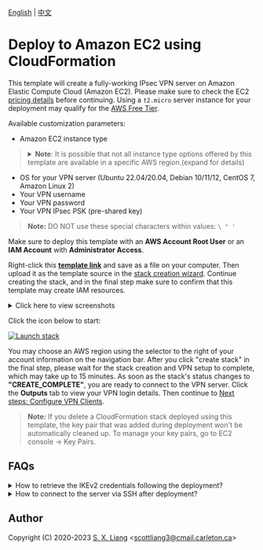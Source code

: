 [English](README.md) | [中文](README-zh.md)

# Deploy to Amazon EC2 using CloudFormation

This template will create a fully-working IPsec VPN server on Amazon Elastic Compute Cloud (Amazon EC2). Please make sure to check the EC2 [pricing details](https://aws.amazon.com/ec2/pricing/on-demand/) before continuing. Using a `t2.micro` server instance for your deployment may qualify for the [AWS Free Tier](https://aws.amazon.com/free/).

Available customization parameters:

- Amazon EC2 instance type
> <details><summary><strong>Note</strong>: It is possible that not all instance type options offered by this template are available in a specific AWS region.(expand for details)
> </summary>
> 
> For example, you may not be able to deploy an `m5a.large` instance in `ap-east-1` (hypothetically). In that case, you might experience the following error during deployment: `The requested configuration is currently not supported. Please check the documentation for supported configurations`. Newly released regions are more prone to having this problem as there are less variety of instances. For more info about instance type availability, refer to [https://instances.vantage.sh/](https://instances.vantage.sh/).</details>

- OS for your VPN server (Ubuntu 22.04/20.04, Debian 10/11/12, CentOS 7, Amazon Linux 2)
- Your VPN username
- Your VPN password
- Your VPN IPsec PSK (pre-shared key)

> **Note:** DO NOT use these special characters within values: `\ " '`

Make sure to deploy this template with an **AWS Account Root User** or an **IAM Account** with **Administrator Access**.

Right-click this [**template link**](https://raw.githubusercontent.com/hwdsl2/setup-ipsec-vpn/master/aws/cloudformation-template-ipsec.json) and save as a file on your computer. Then upload it as the template source in the [stack creation wizard](https://console.aws.amazon.com/cloudformation/home#/stacks/new). Continue creating the stack, and in the final step make sure to confirm that this template may create IAM resources.

<details>
<summary>
Click here to view screenshots
</summary>

![Upload the template](images/upload-the-template.png)
![Specify parameters](images/specify-parameters.png)
![Confirm IAM](images/confirm-iam.png)
</details>

Click the icon below to start:

[![Launch stack](images/cloudformation-launch-stack-button.png)](https://console.aws.amazon.com/cloudformation/home#/stacks/new)

You may choose an AWS region using the selector to the right of your account information on the navigation bar. After you click "create stack" in the final step, please wait for the stack creation and VPN setup to complete, which may take up to 15 minutes. As soon as the stack's status changes to **"CREATE_COMPLETE"**, you are ready to connect to the VPN server. Click the **Outputs** tab to view your VPN login details. Then continue to [Next steps: Configure VPN Clients](../README.md#next-steps).

> **Note:** If you delete a CloudFormation stack deployed using this template, the key pair that was added during deployment won't be automatically cleaned up. To manage your key pairs, go to EC2 console -> Key Pairs.

## FAQs

<details>
<summary>
How to retrieve the IKEv2 credentials following the deployment?
</summary>

After the deployment completes, connection credentials generated for IKEv2 mode are uploaded to a specific AWS Simple Storage Service(S3) Bucket. The download link is then provided under the **Outputs** tab.

Simply click on the link to download a compressed package named `profiles.zip`. To extract the content from the file, you will be prompted to enter a password. And that password is the **same one used to connect to your VPN server.**

It's important to note that the link provided for downloading the credential package **will expire in 1 day** following the successful deployment of the stack. If you delete the stack, the bucket that stores the crendentials will not be deleted.

To learn more about how to configure your clients using IKEv2 mode, please refer to: [Guide: How to Set Up and Use IKEv2 VPN](/docs/ikev2-howto.md#configure-ikev2-vpn-vlients).

![Credentials](images/credentials.png)

</details>

<details>
<summary>
How to connect to the server via SSH after deployment?
</summary>

You need to know the username and the private key for your Amazon EC2 instance in order to login to it via SSH.

Each Linux server distribution on EC2 has its own default login username. Password login is disabled by default for new instances, and the use of private keys, or "key pairs", is enforced.

List of default usernames:
> **Reference:** [https://docs.aws.amazon.com/AWSEC2/latest/UserGuide/connection-prereqs.html](https://docs.aws.amazon.com/AWSEC2/latest/UserGuide/connection-prereqs.html)

| Distribution | Default Login Username |
| --- | --- |
| Ubuntu |  `ubuntu` |
| Debian | `admin` |
| CentOS (`CentOS 7`) | `centos` |
| Amazon Linux 2 | `ec2-user` |

This template generates a key pair for you during deployment, and the private key will be available as text under the **Outputs** tab after the stack is successfully created.

You will need to save the private key from the **Outputs** tab to a file on your computer, if you want to access the VPN server via SSH.

> **Note:** You may need to format the private key by replacing all spaces with newlines, before saving to a file. The file will need to be set with [proper permissions](https://docs.aws.amazon.com/AWSEC2/latest/UserGuide/connection-prereqs.html#connection-prereqs-private-key) before using.

![Show key](images/show-key.png)

To apply proper permissions to your private key file, run the following command under the directory where the file is located:
```bash
$ sudo chmod 400 key-file.pem
```

Example command to login to your EC2 instance using SSH:
```bash
$ ssh -i path/to/your/key-file.pem instance-username@instance-ip-address
```
</details>

## Author

Copyright (C) 2020-2023 [S. X. Liang](https://github.com/scottpedia) <[scottliang3@cmail.carleton.ca](mailto:scottliang3@cmail.carleton.ca)>
